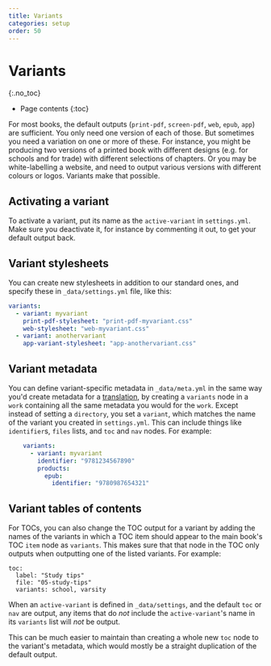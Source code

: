 ```yaml
---
title: Variants
categories: setup
order: 50
---
```


# Variants
{:.no_toc}

* Page contents
{:toc}

For most books, the default outputs (`print-pdf`, `screen-pdf`, `web`, `epub`, `app`) are sufficient. You only need one version of each of those. But sometimes you need a variation on one or more of these. For instance, you might be producing two versions of a printed book with different designs (e.g. for schools and for trade) with different selections of chapters. Or you may be white-labelling a website, and need to output various versions with different colours or logos. Variants make that possible.

## Activating a variant

To activate a variant, put its name as the `active-variant` in `settings.yml`. Make sure you deactivate it, for instance by commenting it out, to get your default output back.

## Variant stylesheets

You can create new stylesheets in addition to our standard ones, and specify these in `_data/settings.yml` file, like this:

``` YAML
variants:
  - variant: myvariant
    print-pdf-stylesheet: "print-pdf-myvariant.css"
    web-stylesheet: "web-myvariant.css"
  - variant: anothervariant
    app-variant-stylesheet: "app-anothervariant.css"
```

## Variant metadata

You can define variant-specific metadata in `_data/meta.yml` in the same way you'd create metadata for a [translation](translations.html), by creating a `variants` node in a `work` containing all the same metadata you would for the `work`. Except instead of setting a `directory`, you set a `variant`, which matches the name of the variant you created in `settings.yml`. This can include things like `identifier`s, `files` lists, and `toc` and `nav` nodes. For example:

```YAML
    variants:
      - variant: myvariant
        identifier: "9781234567890"
        products:
          epub:
            identifier: "9780987654321"
```

## Variant tables of contents

For TOCs, you can also change the TOC output for a variant by adding the names of the variants in which a TOC item should appear to the main book's TOC `item` node as `variants`. This makes sure that that node in the TOC only outputs when outputting one of the listed variants. For example:

```
toc:
  label: "Study tips"
  file: "05-study-tips"
  variants: school, varsity
```

When an `active-variant` is defined in `_data/settings`, and the default `toc` or `nav` are output, any items that do *not* include the `active-variant`'s name in its `variants` list will *not* be output.

This can be much easier to maintain than creating a whole new `toc` node to the variant's metadata, which would mostly be a straight duplication of the default output.

